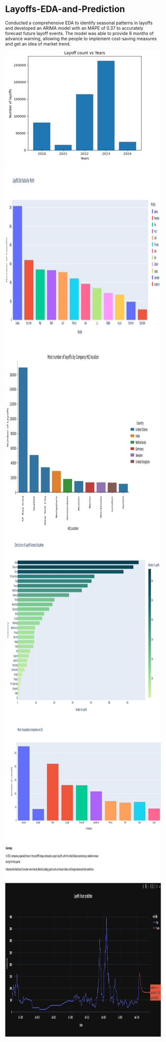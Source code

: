 # Layoffs-EDA-and-Prediction
Conducted a comprehensive EDA to identify seasonal patterns in layoffs and developed an ARIMA model with an MAPE of 0.37 to accurately forecast future layoff events. The model was able to provide 6 months of advance warning, allowing the people to implement cost-saving measures and get an idea of market trend.

![Alt text](https://github.com/shrbh025/Layoffs-EDA-and-Prediction/blob/main/Years.png)
<img src="https://github.com/shrbh025/Layoffs-EDA-and-Prediction/blob/main/ByMonth.png" width="1800" height="600">
<img src="https://github.com/shrbh025/Layoffs-EDA-and-Prediction/blob/main/Location.png" width="1800" height="600">
<img src="https://github.com/shrbh025/Layoffs-EDA-and-Prediction/blob/main/Industries.png" width="1800" height="600">
<img src="https://github.com/shrbh025/Layoffs-EDA-and-Prediction/blob/main/ImpactedCompanies.png" width="2000" height="500">
<img src="https://github.com/shrbh025/Layoffs-EDA-and-Prediction/blob/main/Future%20Prediction.png" width="2000" height="500">
